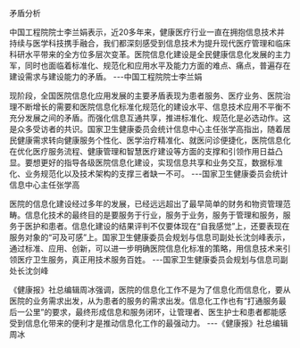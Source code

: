 矛盾分析

中国工程院院士李兰娟表示，近20多年来，健康医疗行业一直在拥抱信息技术并持续与医学科技携手融合，我们都深刻感受到信息技术为提升现代医疗管理和临床科研水平带来的全方位多层次变革。医院信息化建设是全民健康信息化发展的主力军，同时也面临着标准化、规范化和应用水平及能力方面的难点、痛点，普遍存在建设需求与建设能力的矛盾。
---中国工程院院士李兰娟

现阶段，全国医院信息化应用发展的主要矛盾表现为患者服务、医疗业务、医院治理不断增长的需要和医院信息化标准化规范化的建设水平、信息技术应用不平衡不充分发展之间的矛盾。而强化信息互通共享，推进标准化、规范化是必选动作。这是众多受访者的共识。国家卫生健康委员会统计信息中心主任张学高指出，随着居民健康需求转向健康服务个性化、医学治疗精准化、就医问诊便捷化，医院信息化在优化医疗服务流程、健康管理和智慧医疗建设等方面的支撑和引领作用日益凸显。要想更好的指导各级医院信息化建设，实现信息共享和业务交互，数据标准化、业务规范化以及技术架构的支撑三者缺一不可。
---国家卫生健康委员会统计信息中心主任张学高

医院的信息化建设经过多年的发展，已经远远超出了最早简单的财务和物资管理范畴。信息化技术的最终目的是要服务于行业，服务于业务，服务于管理和服务，服务于医护和患者。信息化建设的结果评判不仅要体现在“自我感觉”上，还要表现在服务对象的“可及可感”上。国家卫生健康委员会规划与信息司副处长沈剑峰表示，通过标准、应用、创新，可以进一步明确医院信息化标准的策略，用信息技术来引领医疗卫生服务，真正用技术服务百姓。
---国家卫生健康委员会规划与信息司副处长沈剑峰

《健康报》社总编辑周冰强调，医院的信息化工作不是为了信息化而信息化，要从医院的业务需求出发，从为患者的服务的需求出发。信息化工作也有“打通服务最后一公里”的要求，最终形成信息和服务闭环，让管理者、医生护士和患者都能感受到信息化带来的便利才是推动信息化工作的最强动力。
---《健康报》社总编辑周冰
